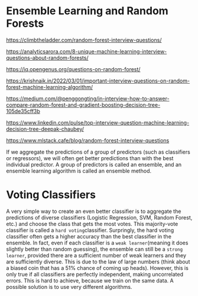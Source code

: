 # Ensemble Learning and Random Forests

https://climbtheladder.com/random-forest-interview-questions/

https://analyticsarora.com/8-unique-machine-learning-interview-questions-about-random-forests/

https://iq.opengenus.org/questions-on-random-forest/

https://krishnaik.in/2022/03/01/important-interview-questions-on-random-forest-machine-learning-algorithm/

https://medium.com/@penggongting/in-interview-how-to-answer-compare-random-forest-and-gradient-boosting-decision-tree-105de35cff3b

https://www.linkedin.com/pulse/top-interview-question-machine-learning-decision-tree-deepak-chaubey/

https://www.mlstack.cafe/blog/random-forest-interview-questions

If we aggregate the predictions of a group of predictors (such as classifiers or regressors), we will often get better predictions than with the best individual predictor. A group of predictors is called an ensemble, and an ensemble learning algorithm is called an ensemble method.

# Voting Classifiers

A very simple way to create an even better classifier is to aggregate the predictions of diverse classifiers (Logistic Regression, SVM, Random Forest, etc.) and choose the class that gets the most votes. This majority-vote classifier is called a `hard voting`classifier. Surpringly, the hard voting classifier often gets a higher accuracy than the best classifier in the ensemble. In fact, even if each classifier is a `weak learner`(meaning it does slightly better than random guessing), the ensemble can still be a `strong learner`, provided there are a sufficient number of weak learners and they are sufficiently diverse. This is due to the law of large numbers (think about a biased coin that has a 51% chance of coming up heads). However, this is only true if all classifiers are perfectly independent, making uncorrelated errors. This is hard to achieve, because we train on the same data. A possible solution is to use very different algorithms.
